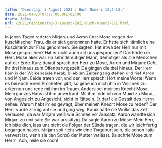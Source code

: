 ```yaml
---
title: 'Dienstag, 3 August 2021 : Buch Numeri 12,1-13.'
date: 2021-08-03T07:27:00.001+02:00
draft: false
url: /2021/08/dienstag-3-august-2021-buch-numeri-121.html
---
```


In jenen Tagen redeten Mirjam und Aaron über Mose wegen der kuschitischen Frau, die er sich genommen hatte. Er hatte sich nämlich eine Kuschiterin zur Frau genommen. Sie sagten: Hat etwa der Herr nur mit Mose gesprochen? Hat er nicht auch mit uns gesprochen? Das hörte der Herr. Mose aber war ein sehr demütiger Mann, demütiger als alle Menschen auf der Erde. Kurz darauf sprach der Herr zu Mose, Aaron und Mirjam: Geht ihr drei hinaus zum Offenbarungszelt! Da gingen die drei hinaus. Der Herr kam in der Wolkensäule herab, blieb am Zelteingang stehen und rief Aaron und Mirjam. Beide traten vor, und der Herr sprach: Hört meine Worte! Wenn es bei euch einen Propheten gibt, so gebe ich mich ihm in Visionen zu erkennen und rede mit ihm im Traum. Anders bei meinem Knecht Mose. Mein ganzes Haus ist ihm anvertraut. Mit ihm rede ich von Mund zu Mund, von Angesicht zu Angesicht, nicht in Rätseln. Er darf die Gestalt des Herrn sehen. Warum habt ihr es gewagt, über meinen Knecht Mose zu reden? Der Herr wurde zornig auf sie und ging weg. Kaum hatte die Wolke das Zelt verlassen, da war Mirjam weiß wie Schnee vor Aussatz. Aaron wandte sich Mirjam zu und sah: Sie war aussätzig. Da sagte Aaron zu Mose: Mein Herr, ich bitte dich, lass uns nicht die Folgen der Sünde tragen, die wir leichtfertig begangen haben. Mirjam soll nicht wie eine Totgeburt sein, die schon halb verwest ist, wenn sie den Schoß der Mutter verlässt. Da schrie Mose zum Herrn: Ach, heile sie doch!
